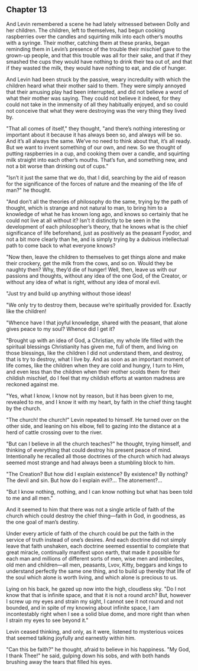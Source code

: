 ## Chapter 13


And Levin remembered a scene he had lately witnessed between Dolly and
her children. The children, left to themselves, had begun cooking
raspberries over the candles and squirting milk into each other’s mouths
with a syringe. Their mother, catching them at these pranks, began
reminding them in Levin’s presence of the trouble their mischief gave to
the grown-up people, and that this trouble was all for their sake, and
that if they smashed the cups they would have nothing to drink their tea
out of, and that if they wasted the milk, they would have nothing to
eat, and die of hunger.

And Levin had been struck by the passive, weary incredulity with which
the children heard what their mother said to them. They were simply
annoyed that their amusing play had been interrupted, and did not
believe a word of what their mother was saying. They could not believe
it indeed, for they could not take in the immensity of all they
habitually enjoyed, and so could not conceive that what they were
destroying was the very thing they lived by.

"That all comes of itself," they thought, "and there’s nothing
interesting or important about it because it has always been so, and
always will be so. And it’s all always the same. We’ve no need to think
about that, it’s all ready. But we want to invent something of our own,
and new. So we thought of putting raspberries in a cup, and cooking them
over a candle, and squirting milk straight into each other’s mouths.
That’s fun, and something new, and not a bit worse than drinking out of
cups."

"Isn’t it just the same that we do, that I did, searching by the aid of
reason for the significance of the forces of nature and the meaning of
the life of man?" he thought.

"And don’t all the theories of philosophy do the same, trying by the
path of thought, which is strange and not natural to man, to bring him
to a knowledge of what he has known long ago, and knows so certainly
that he could not live at all without it? Isn’t it distinctly to be seen
in the development of each philosopher’s theory, that he knows what is
the chief significance of life beforehand, just as positively as the
peasant Fyodor, and not a bit more clearly than he, and is simply trying
by a dubious intellectual path to come back to what everyone knows?

"Now then, leave the children to themselves to get things alone and make
their crockery, get the milk from the cows, and so on. Would they be
naughty then? Why, they’d die of hunger! Well, then, leave us with our
passions and thoughts, without any idea of the one God, of the Creator,
or without any idea of what is right, without any idea of moral evil.

"Just try and build up anything without those ideas!

"We only try to destroy them, because we’re spiritually provided for.
Exactly like the children!

"Whence have I that joyful knowledge, shared with the peasant, that
alone gives peace to my soul? Whence did I get it?

"Brought up with an idea of God, a Christian, my whole life filled with
the spiritual blessings Christianity has given me, full of them, and
living on those blessings, like the children I did not understand them,
and destroy, that is try to destroy, what I live by. And as soon as an
important moment of life comes, like the children when they are cold and
hungry, I turn to Him, and even less than the children when their mother
scolds them for their childish mischief, do I feel that my childish
efforts at wanton madness are reckoned against me.

"Yes, what I know, I know not by reason, but it has been given to me,
revealed to me, and I know it with my heart, by faith in the chief thing
taught by the church.

"The church! the church!" Levin repeated to himself. He turned over on
the other side, and leaning on his elbow, fell to gazing into the
distance at a herd of cattle crossing over to the river.

"But can I believe in all the church teaches?" he thought, trying
himself, and thinking of everything that could destroy his present peace
of mind. Intentionally he recalled all those doctrines of the church
which had always seemed most strange and had always been a stumbling
block to him.

"The Creation? But how did I explain existence? By existence? By
nothing? The devil and sin. But how do I explain evil?... The
atonement?...

"But I know nothing, nothing, and I can know nothing but what has been
told to me and all men."

And it seemed to him that there was not a single article of faith of the
church which could destroy the chief thing—faith in God, in goodness, as
the one goal of man’s destiny.

Under every article of faith of the church could be put the faith in the
service of truth instead of one’s desires. And each doctrine did not
simply leave that faith unshaken, each doctrine seemed essential to
complete that great miracle, continually manifest upon earth, that made
it possible for each man and millions of different sorts of men, wise
men and imbeciles, old men and children—all men, peasants, Lvov, Kitty,
beggars and kings to understand perfectly the same one thing, and to
build up thereby that life of the soul which alone is worth living, and
which alone is precious to us.

Lying on his back, he gazed up now into the high, cloudless sky. "Do I
not know that that is infinite space, and that it is not a round arch?
But, however I screw up my eyes and strain my sight, I cannot see it not
round and not bounded, and in spite of my knowing about infinite space,
I am incontestably right when I see a solid blue dome, and more right
than when I strain my eyes to see beyond it."

Levin ceased thinking, and only, as it were, listened to mysterious
voices that seemed talking joyfully and earnestly within him.

"Can this be faith?" he thought, afraid to believe in his happiness. "My
God, I thank Thee!" he said, gulping down his sobs, and with both hands
brushing away the tears that filled his eyes.



